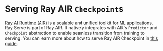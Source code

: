 # Serving Ray AIR `Checkpoint`s

[Ray AI Runtime (AIR)](air) is a scalable and unified toolkit for ML applications. Ray Serve is part of Ray AIR.
It natively integrates with AIR's `Predictor` and `Checkpoint` abstraction to enable seamless transition from training to serving.
You can learn more about how to serve Ray AIR Checkpoint in [this guide](air-serving-guide).